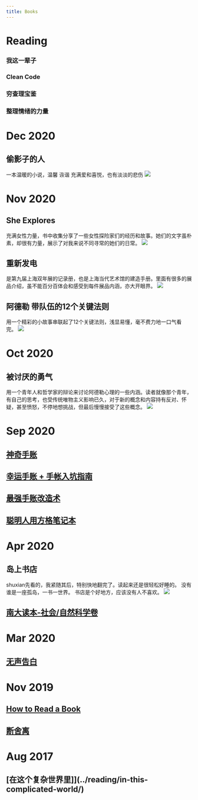 ```yaml
---
title: Books
---
```


# Reading
### 我这一辈子
### Clean Code
### 穷查理宝鉴
### 整理情绪的力量

# Dec 2020
## 偷影子的人
一本温暖的小说，温馨 诙谐 充满爱和喜悦，也有淡淡的悲伤
<img src="../pics/books/202012-1-偷影子的人.jpg">

# Nov 2020
## She Explores
充满女性力量，书中收集分享了一些女性探险家们的经历和故事。她们的文字虽朴素，却很有力量，展示了对我来说不同寻常的她们的日常。
<img src="../pics/books/202011-1-SheExplores.jpg">

## 重新发电
是第九届上海双年展的记录册，也是上海当代艺术馆的建造手册。里面有很多的展品介绍，虽不能百分百体会和感受到每件展品内涵，亦大开眼界。
<img src="../pics/books/202011-2-Reactivation.png">

## 阿德勒 带队伍的12个关键法则
用一个精彩的小故事串联起了12个关键法则，浅显易懂，毫不费力地一口气看完。
<img src="../pics/books/202011-4-带队伍的12个关键法则.jpg">

# Oct 2020
## 被讨厌的勇气
用一个青年人和哲学家的辩论来讨论阿德勒心理的一些内涵。读者就像那个青年，有自己的思考，也受传统唯物主义影响已久，对于新的概念和内容持有反对、怀疑，甚至愤怒，不停地想挑战，但最后慢慢接受了这些概念。
<img src="../pics/books/202011-3-被讨厌的勇气.jpg">

# Sep 2020
## [神奇手账](../reading/journaling-and-notes-1/)
## [幸运手账 + 手帐入坑指南](../reading/journaling-and-notes-2/)
## [最强手账改造术](../reading/journaling-and-notes-3/)
## [聪明人用方格笔记本](../reading/journaling-and-notes-4/)

# Apr 2020
## 岛上书店
shuxian先看的，我紧随其后，特别快地翻完了。读起来还是很轻松好睡的。
没有谁是一座孤岛，一书一世界。
书店是个好地方，应该没有人不喜欢。
<img src="../pics/books/202004-1-theStoriedLifeofAJFikry.jpg">

## [南大读本-社会/自然科学卷](../reading/nju-readings-part1/)

# Mar 2020
## [无声告白](../reading/journaling-and-notes-4/)

# Nov 2019
## [How to Read a Book](../reading/how-to-read-a-book/)
## [断舍离](../reading/the-life-changing-magic-of-tidying-up/)
 
# Aug 2017
## [在这个复杂世界里]](../reading/in-this-complicated-world/)
